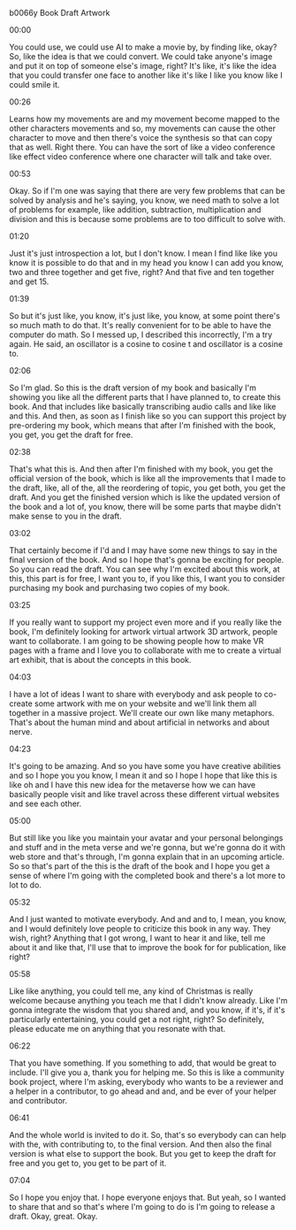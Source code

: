 b0066y
Book Draft Artwork

00:00

You could use, we could use AI to make a movie by, by finding like, okay? So, like the idea is that we could convert. We could take anyone's image and put it on top of someone else's image, right? It's like, it's like the idea that you could transfer one face to another like it's like I like you know like I could smile it.

00:26

Learns how my movements are and my movement become mapped to the other characters movements and so, my movements can cause the other character to move and then there's voice the synthesis so that can copy that as well. Right there. You can have the sort of like a video conference like effect video conference where one character will talk and take over.

00:53

Okay. So if I'm one was saying that there are very few problems that can be solved by analysis and he's saying, you know, we need math to solve a lot of problems for example, like addition, subtraction, multiplication and division and this is because some problems are to too difficult to solve with.

01:20

Just it's just introspection a lot, but I don't know. I mean I find like like you know it is possible to do that and in my head you know I can add you know, two and three together and get five, right? And that five and ten together and get 15.

01:39

So but it's just like, you know, it's just like, you know, at some point there's so much math to do that. It's really convenient for to be able to have the computer do math. So I messed up, I described this incorrectly, I'm a try again. He said, an oscillator is a cosine to cosine t and oscillator is a cosine to.

02:06

So I'm glad. So this is the draft version of my book and basically I'm showing you like all the different parts that I have planned to, to create this book. And that includes like basically transcribing audio calls and like like and this. And then, as soon as I finish like so you can support this project by pre-ordering my book, which means that after I'm finished with the book, you get, you get the draft for free.

02:38

That's what this is. And then after I'm finished with my book, you get the official version of the book, which is like all the improvements that I made to the draft, like, all of the, all the reordering of topic, you get both, you get the draft. And you get the finished version which is like the updated version of the book and a lot of, you know, there will be some parts that maybe didn't make sense to you in the draft.

03:02

That certainly become if I'd and I may have some new things to say in the final version of the book. And so I hope that's gonna be exciting for people. So you can read the draft. You can see why I'm excited about this work, at this, this part is for free, I want you to, if you like this, I want you to consider purchasing my book and purchasing two copies of my book.

03:25

If you really want to support my project even more and if you really like the book, I'm definitely looking for artwork virtual artwork 3D artwork, people want to collaborate. I am going to be showing people how to make VR pages with a frame and I love you to collaborate with me to create a virtual art exhibit, that is about the concepts in this book.

04:03

I have a lot of ideas I want to share with everybody and ask people to co-create some artwork with me on your website and we'll link them all together in a massive project. We'll create our own like many metaphors. That's about the human mind and about artificial in networks and about nerve.

04:23

It's going to be amazing. And so you have some you have creative abilities and so I hope you you know, I mean it and so I hope I hope that like this is like oh and I have this new idea for the metaverse how we can have basically people visit and like travel across these different virtual websites and see each other.

05:00

But still like you like you maintain your avatar and your personal belongings and stuff and in the meta verse and we're gonna, but we're gonna do it with web store and that's through, I'm gonna explain that in an upcoming article. So so that's part of the this is the draft of the book and I hope you get a sense of where I'm going with the completed book and there's a lot more to lot to do.

05:32

And I just wanted to motivate everybody. And and and to, I mean, you know, and I would definitely love people to criticize this book in any way. They wish, right? Anything that I got wrong, I want to hear it and like, tell me about it and like that, I'll use that to improve the book for for publication, like right?

05:58

Like like anything, you could tell me, any kind of Christmas is really welcome because anything you teach me that I didn't know already. Like I'm gonna integrate the wisdom that you shared and, and you know, if it's, if it's particularly entertaining, you could get a not right, right? So definitely, please educate me on anything that you resonate with that.

06:22

That you have something. If you something to add, that would be great to include. I'll give you a, thank you for helping me. So this is like a community book project, where I'm asking, everybody who wants to be a reviewer and a helper in a contributor, to go ahead and and, and be ever of your helper and contributor.

06:41

And the whole world is invited to do it. So, that's so everybody can can help with the, with contributing to, to the final version. And then also the final version is what else to support the book. But you get to keep the draft for free and you get to, you get to be part of it.

07:04

So I hope you enjoy that. I hope everyone enjoys that. But yeah, so I wanted to share that and so that's where I'm going to do is I'm going to release a draft. Okay, great. Okay.